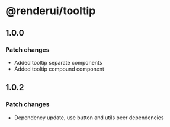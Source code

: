 # @renderui/tooltip

## 1.0.0

### Patch changes

- Added tooltip separate components
- Added tooltip compound component

## 1.0.2

### Patch changes

- Dependency update, use button and utils peer dependencies
